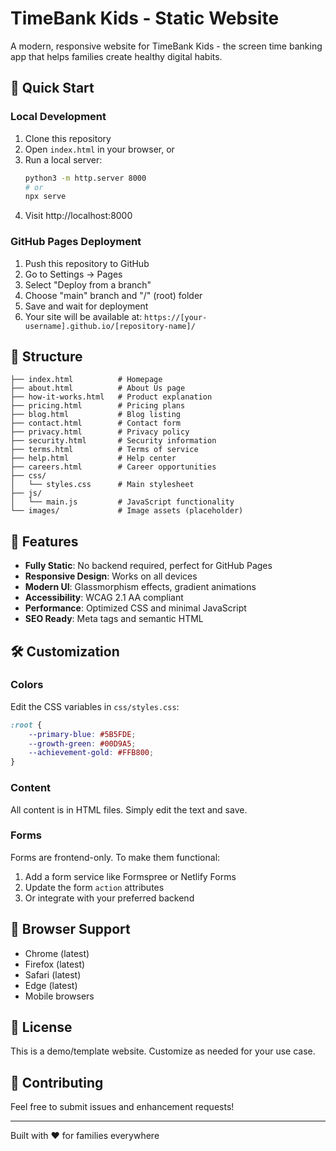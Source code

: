 # TimeBank Kids - Static Website

A modern, responsive website for TimeBank Kids - the screen time banking app that helps families create healthy digital habits.

## 🚀 Quick Start

### Local Development

1. Clone this repository
2. Open `index.html` in your browser, or
3. Run a local server:
   ```bash
   python3 -m http.server 8000
   # or
   npx serve
   ```
4. Visit http://localhost:8000

### GitHub Pages Deployment

1. Push this repository to GitHub
2. Go to Settings → Pages
3. Select "Deploy from a branch"
4. Choose "main" branch and "/" (root) folder
5. Save and wait for deployment
6. Your site will be available at: `https://[your-username].github.io/[repository-name]/`

## 📁 Structure

```
├── index.html          # Homepage
├── about.html          # About Us page
├── how-it-works.html   # Product explanation
├── pricing.html        # Pricing plans
├── blog.html           # Blog listing
├── contact.html        # Contact form
├── privacy.html        # Privacy policy
├── security.html       # Security information
├── terms.html          # Terms of service
├── help.html           # Help center
├── careers.html        # Career opportunities
├── css/
│   └── styles.css      # Main stylesheet
├── js/
│   └── main.js         # JavaScript functionality
└── images/             # Image assets (placeholder)
```

## 🎨 Features

- **Fully Static**: No backend required, perfect for GitHub Pages
- **Responsive Design**: Works on all devices
- **Modern UI**: Glassmorphism effects, gradient animations
- **Accessibility**: WCAG 2.1 AA compliant
- **Performance**: Optimized CSS and minimal JavaScript
- **SEO Ready**: Meta tags and semantic HTML

## 🛠️ Customization

### Colors
Edit the CSS variables in `css/styles.css`:
```css
:root {
    --primary-blue: #5B5FDE;
    --growth-green: #00D9A5;
    --achievement-gold: #FFB800;
}
```

### Content
All content is in HTML files. Simply edit the text and save.

### Forms
Forms are frontend-only. To make them functional:
1. Add a form service like Formspree or Netlify Forms
2. Update the form `action` attributes
3. Or integrate with your preferred backend

## 📱 Browser Support

- Chrome (latest)
- Firefox (latest)
- Safari (latest)
- Edge (latest)
- Mobile browsers

## 📄 License

This is a demo/template website. Customize as needed for your use case.

## 🤝 Contributing

Feel free to submit issues and enhancement requests!

---

Built with ❤️ for families everywhere